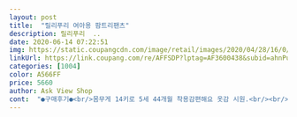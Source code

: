 ```yaml
---
layout: post 
title:  "릴리푸리 여아용 팜트리팬츠" 
description: 릴리푸리  ..
date: 2020-06-14 07:22:51 
img: https://static.coupangcdn.com/image/retail/images/2020/04/28/16/0/52668821-9145-4c54-9bcb-7be72856790f.jpg 
linkUrl: https://link.coupang.com/re/AFFSDP?lptag=AF3600438&subid=ahnPublicAsk&pageKey=1520112967&itemId=2608339269&vendorItemId=70599446680&traceid=V0-113-49f4319f2b617262 
categories: [1004] 
color: A566FF 
price: 5660 
author: Ask View Shop 
cont:  "●구매후기●<br/>몸무게 14키로 5세 44개월 착용감편해요 옷감 시원.<br/><br/>시원하게 잘 입을게요!!<br/>" 
---
```

